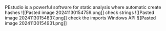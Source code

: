 PEstudio is a powerful software for static analysis where automatic create hashes 
![[Pasted image 20241130154759.png]]
check strings
![[Pasted image 20241130154837.png]]
check the imports Windows API
![[Pasted image 20241130154931.png]]
